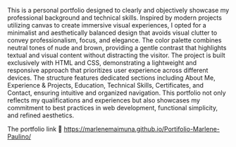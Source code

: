 This is a personal portfolio designed to clearly and objectively showcase my professional background and technical skills. Inspired by modern projects utilizing canvas to create immersive visual experiences, I opted for a minimalist and aesthetically balanced design that avoids visual clutter to convey professionalism, focus, and elegance.
The color palette combines neutral tones of nude and brown, providing a gentle contrast that highlights textual and visual content without distracting the visitor. The project is built exclusively with HTML and CSS, demonstrating a lightweight and responsive approach that prioritizes user experience across different devices.
The structure features dedicated sections including About Me, Experience & Projects, Education, Technical Skills, Certificates, and Contact, ensuring intuitive and organized navigation. This portfolio not only reflects my qualifications and experiences but also showcases my commitment to best practices in web development, functional simplicity, and refined aesthetics.


The portfolio link 
🔗 https://marlenemaimuna.github.io/Portifolio-Marlene-Paulino/
